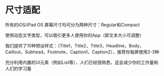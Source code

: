 # 尺寸适配

所有的iOS/iPad OS 屏幕尺寸均可分为两种尺寸：Regular和Compact

使用动态文字类型，可以吸引更多人使用你的App（即文本大小可调整）

我们提供了10种预设样式：（Title1，Title2，Title3，Headline，Body，Caillout，Subhead，Footnote，Caption1，Caption2），推荐你每屏使用2-3种

充分利用内置的UI元素（例如List等），人们已经很熟悉，这会减少你的工作量和人们的学习量

